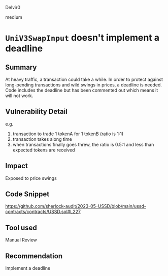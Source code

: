 Delvir0

medium

# `UniV3SwapInput` doesn't implement a deadline

## Summary
At heavy traffic, a transaction could take a while.
In order to protect against long-pending transactions and wild swings in prices, a deadline is needed.
Code includes the deadline but has been commented out which means it will not work.
## Vulnerability Detail
e.g.
1. transaction to trade 1 tokenA for 1 tokenB (ratio is 1:1)
2. transaction takes along time
3. when transactions finally goes threw, the ratio is 0.5:1 and less than expected tokens are received
## Impact
Exposed to price swings
## Code Snippet
https://github.com/sherlock-audit/2023-05-USSD/blob/main/ussd-contracts/contracts/USSD.sol#L227
## Tool used

Manual Review

## Recommendation
Implement a deadline